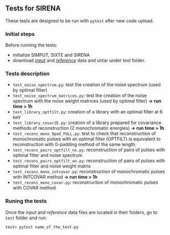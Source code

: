 ## Tests for SIRENA   

These tests are designed to be run with `pytest` after new code upload.

### Initial steps   
Before running the tests:
  - initialize SIMPUT, SIXTE and SIRENA
  - download [*input*](https://nextcloud.ifca.es/index.php/s/F5PcswWKRMrjDH6) and [*reference*](https://nextcloud.ifca.es/index.php/s/CnYXqYjdK6RkLdQ) data and untar under *test* folder.

### Tests description
* `test_noise_spectrum.py`: test the creation of the noise spectrum (used by optimal filter)
* `test_noise_spectrum_matrices.py`: test the creation of the noise spectrum with the noise weight matrices (used by optimal filter) **-> run time > 1h**
* `test_library_optfilt.py`: creation of a library with an optimal filter at 6 keV
* `test_library_covar2E.py`: creation of a library prepared for covariance methods of reconstruction (2 monochromatic energies) **-> run time > 1h**
* `test_recons_mono_0pad_FULL.py`: test to check that reconstruction of monochromatic pulses with an optimal filter (OPTFILT) is equivalent to reconstruction with 0-padding method of the same length.
* `test_recons_pairs_optfilt_ns.py`: reconstruction of pairs of pulses with optimal filter and noise spectrum
* `test_recons_pairs_optfilt_wn.py`: reconstruction of pairs of pulses with optimal filter and noise weight matrix
* `test_recons_mono_intcovar.py`: reconstruction of monochromatic pulses with INTCOVAR method **-> run time > 1h**
* `test_recons_mono_covar.py`: reconstruction of monochromatic pulses with COVAR method

### Runing the tests
  Once the *input* and *reference* data files are located in their folders, go to `test` folder and run:
  ```
  test> pytest name_of_the_test.py
  ```
  
